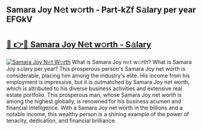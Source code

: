 ## Samara Joy N𝚎t w𝚘rth - Part-kZf S𝚊lary per year EFGkV

# <h2><a href="http://gc4r2fl.nevu.top/?p=Samara+Joy">🔗 👉🔴 Samara Joy N𝚎t w𝚘rth - S𝚊lary</a></h2>

[![Samara Joy N𝚎t W𝚘rth](https://i.imgur.com/Oavwk0R.jpeg)](http://gc4r2fl.nevu.top/?p=Samara+Joy)
What is Samara Joy n𝚎t w𝚘rth? What is Samara Joy s𝚊lary per year?
This prosperous person's Samara Joy net worth is considerable, placing him among the industry's elite. His income from his employment is impressive, but it is outmatched by Samara Joy net worth, which is attributed to his diverse business activities and extensive real estate portfolio. This prosperous man, whose Samara Joy net worth is among the highest globally, is renowned for his business acumen and financial intelligence. With a Samara Joy net worth in the billions and a notable income, this wealthy person is a shining example of the power of tenacity, dedication, and financial brilliance.
